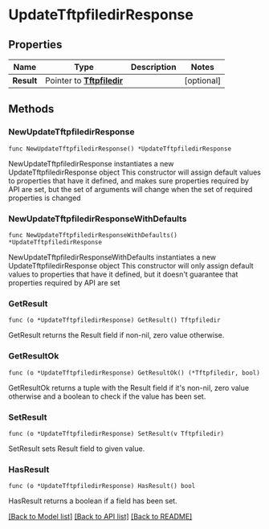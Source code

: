 # UpdateTftpfiledirResponse

## Properties

Name | Type | Description | Notes
------------ | ------------- | ------------- | -------------
**Result** | Pointer to [**Tftpfiledir**](Tftpfiledir.md) |  | [optional] 

## Methods

### NewUpdateTftpfiledirResponse

`func NewUpdateTftpfiledirResponse() *UpdateTftpfiledirResponse`

NewUpdateTftpfiledirResponse instantiates a new UpdateTftpfiledirResponse object
This constructor will assign default values to properties that have it defined,
and makes sure properties required by API are set, but the set of arguments
will change when the set of required properties is changed

### NewUpdateTftpfiledirResponseWithDefaults

`func NewUpdateTftpfiledirResponseWithDefaults() *UpdateTftpfiledirResponse`

NewUpdateTftpfiledirResponseWithDefaults instantiates a new UpdateTftpfiledirResponse object
This constructor will only assign default values to properties that have it defined,
but it doesn't guarantee that properties required by API are set

### GetResult

`func (o *UpdateTftpfiledirResponse) GetResult() Tftpfiledir`

GetResult returns the Result field if non-nil, zero value otherwise.

### GetResultOk

`func (o *UpdateTftpfiledirResponse) GetResultOk() (*Tftpfiledir, bool)`

GetResultOk returns a tuple with the Result field if it's non-nil, zero value otherwise
and a boolean to check if the value has been set.

### SetResult

`func (o *UpdateTftpfiledirResponse) SetResult(v Tftpfiledir)`

SetResult sets Result field to given value.

### HasResult

`func (o *UpdateTftpfiledirResponse) HasResult() bool`

HasResult returns a boolean if a field has been set.


[[Back to Model list]](../README.md#documentation-for-models) [[Back to API list]](../README.md#documentation-for-api-endpoints) [[Back to README]](../README.md)


